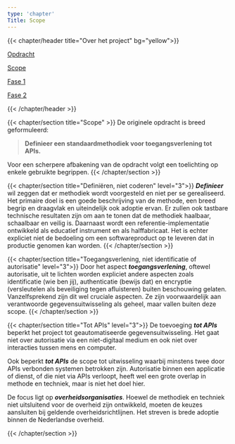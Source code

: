 ```yaml
---
type: 'chapter'
Title: Scope
---
```

{{< chapter/header title="Over het project" bg="yellow">}}
<div class="sub-navigation-wrapper">
<div class="utrecht-paragraph pt-1 sub-navigation-tab bg-rhc-color-geel-50">
   <p>
      <a href="../opdracht">Opdracht</a> 
   </p>
</div>
<div class="sub-navigation-tab-selected utrecht-paragraph pt-1 sub-navigation-tab">
   <p>
      <a href="../scope">Scope</a>
   </p>
</div>
<div class="utrecht-paragraph pt-1 sub-navigation-tab bg-rhc-color-geel-50">
   <p>
      <a href="../fase1">Fase 1</a> 
   </p>
</div>
<div class="utrecht-paragraph pt-1 sub-navigation-tab bg-rhc-color-geel-50">
   <p>
      <a href="../fase2">Fase 2</a>
   </p>
</div>
</div>
{{< /chapter/header >}}

{{< chapter/section title="Scope" >}}
De originele opdracht is breed geformuleerd:

>  **Definieer een standaardmethodiek voor toegangsverlening tot APIs.**

Voor een scherpere afbakening van de opdracht volgt een toelichting op enkele gebruikte begrippen.
{{< /chapter/section >}}

{{< chapter/section title="Definiëren, niet coderen" level="3">}}
***Definieer*** wil zeggen dat er methodiek wordt voorgesteld en niet per se gerealiseerd.
Het primaire doel is een goede beschrijving van de methode, een breed begrip en draagvlak en uiteindelijk ook adoptie ervan.
Er zullen ook tastbare technische resultaten zijn om aan te tonen dat de methodiek haalbaar, schaalbaar en veilig is.
Daarnaast wordt een referentie-implementatie ontwikkeld als educatief instrument en als halffabricaat.
Het is echter expliciet niet de bedoeling om een softwareproduct op te leveren dat in productie genomen kan worden.
{{< /chapter/section >}}

{{< chapter/section title="Toegangsverlening, niet identificatie of autorisatie" level="3">}}
Door het aspect ***toegangsverlening***, oftewel autorisatie, uit te lichten worden expliciet andere aspecten zoals
identificatie (wie ben jij), authenticatie (bewijs dat) en encryptie (versleutelen als beveiliging tegen afluisteren) buiten beschouwing gelaten.
Vanzelfsprekend zijn dit wel cruciale aspecten. Ze zijn voorwaardelijk aan verantwoorde gegevensuitwisseling als geheel, maar vallen buiten deze scope.
{{< /chapter/section >}}

{{< chapter/section title="Tot APIs"  level="3">}}
De toevoeging ***tot APIs*** beperkt het project tot geautomatiseerde gegevensuitwisseling.
Het gaat niet over autorisatie via een niet-digitaal medium en ook niet over interacties tussen mens en computer.

Ook beperkt ***tot APIs*** de scope tot uitwisseling waarbij minstens twee door APIs verbonden systemen betrokken zijn.
Autorisatie binnen een applicatie of dienst, of die niet via APIs verloopt, heeft wel een grote overlap in methode en techniek,
maar is niet het doel hier.

De focus ligt op ***overheidsorganisaties***. Hoewel de methodiek en techniek niet uitsluitend voor de overheid zijn ontwikkeld, moeten de keuzes aansluiten bij geldende overheidsrichtlijnen.
Het streven is brede adoptie binnen de Nederlandse overheid.

{{< /chapter/section >}}
